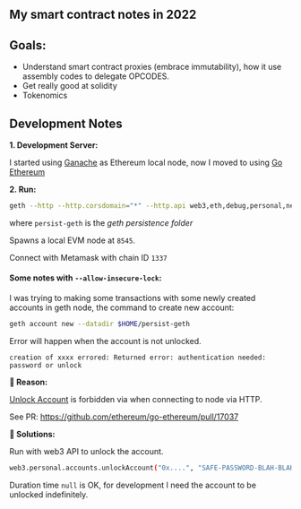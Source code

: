 ## My smart contract notes in 2022


## Goals: ##

- Understand smart contract proxies (embrace immutability), how it use assembly codes to delegate OPCODES.
- Get really good at solidity
- Tokenomics

## Development Notes ##


__1. Development Server:__

I started using [Ganache](https://trufflesuite.com/ganache/) as Ethereum local node, now I moved to using [Go Ethereum](https://geth.ethereum.org/)

__2. Run:__

```bash
geth --http --http.corsdomain="*" --http.api web3,eth,debug,personal,net --vmdebug --datadir $HOME/persist-geth --dev console --allow-insecure-unlock
```

where `persist-geth` is the *geth persistence folder*

Spawns a local EVM node at ```8545```.

Connect with Metamask with chain ID ```1337```

#### Some notes with `--allow-insecure-lock`:

I was trying to making some transactions with some newly created accounts in geth node, the command to create new account:

```bash
geth account new --datadir $HOME/persist-geth
```

Error will happen when the account is not unlocked.
```
creation of xxxx errored: Returned error: authentication needed: password or unlock
```

__👀 Reason:__

[Unlock Account](https://web3js.readthedocs.io/en/v1.2.11/web3-eth-personal.html#unlockaccount) is forbidden via when connecting to node via HTTP.

See PR: https://github.com/ethereum/go-ethereum/pull/17037

__🏁 Solutions:__

Run with web3 API to unlock the account.

``` bash
web3.personal.accounts.unlockAccount("0x....", "SAFE-PASSWORD-BLAH-BLAH", null)
```

Duration time `null` is OK, for development I need the account to be unlocked indefinitely.


